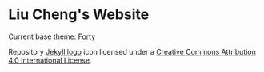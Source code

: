 # Liu Cheng's Website

Current base theme: [Forty](https://github.com/willowcheng/Forty-Jekyll-Theme)

Repository [Jekyll logo](https://github.com/jekyll/brand) icon licensed under a [Creative Commons Attribution 4.0 International License](http://choosealicense.com/licenses/cc-by-4.0/).
